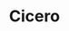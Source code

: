 ---
title: "Cicero"
hashtag: "cicero"
tags:
  - Roman
  - Philosopher
  - Writer
  - Orator
  - Human Being
  - dead at the moment
---